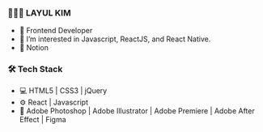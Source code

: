
  <h3>👩🏻‍💻 LAYUL KIM</h3>
    <ul>
      <li>🐤 Frontend Developer</li>
      <li>🌱 I’m interested in Javascript, ReactJS, and React Native.</li>
      <li>
        📕 Notion<a
          href="https://layul.notion.site/La-Yul-Kim-2aefc87c59b345599a27bf877047425c"
        ></a>
      </li>
    </ul>
    <h3>🛠 Tech Stack</h3>
    <ul>
      <li>💻 HTML5 | CSS3 | jQuery </li>
      <li>⚙️ React | Javascript</li>
      <li>🎨 Adobe Photoshop | Adobe Illustrator | Adobe Premiere | Adobe After Effect | Figma</li>
    </ul>

